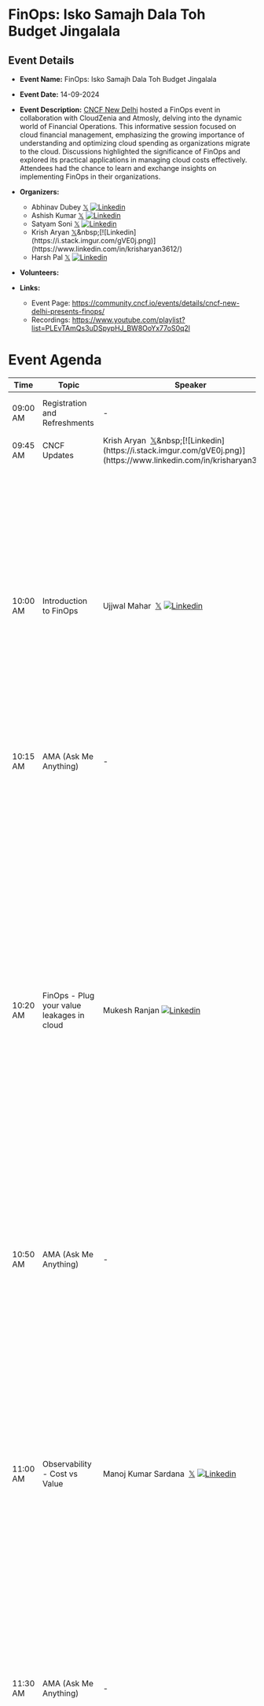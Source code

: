 # FinOps: Isko Samajh Dala Toh Budget Jingalala

## Event Details

- **Event Name:** FinOps: Isko Samajh Dala Toh Budget Jingalala
- **Event Date:** 14-09-2024
- **Event Description:** [CNCF New Delhi](https://community.cncf.io/new-delhi/) hosted a FinOps event in collaboration with CloudZenia and Atmosly, delving into the dynamic world of Financial Operations. This informative session focused on cloud financial management, emphasizing the growing importance of understanding and optimizing cloud spending as organizations migrate to the cloud. Discussions highlighted the significance of FinOps and explored its practical applications in managing cloud costs effectively. Attendees had the chance to learn and exchange insights on implementing FinOps in their organizations.

- **Organizers:**
  - Abhinav Dubey&nbsp;[𝕏](https://x.com/abhinavd26)&nbsp;[![Linkedin](https://i.stack.imgur.com/gVE0j.png)](https://www.linkedin.com/in/abhinavd26/)
  - Ashish Kumar&nbsp;[𝕏](https://x.com/kr_ashish99)&nbsp;[![Linkedin](https://i.stack.imgur.com/gVE0j.png)](https://www.linkedin.com/in/ashishkumar99/)
  - Satyam Soni&nbsp;[𝕏](https://x.com/satyampsoni)&nbsp;[![Linkedin](https://i.stack.imgur.com/gVE0j.png)](https://www.linkedin.com/in/satyampsoni/)
  - Krish Aryan&nbsp;[𝕏](https://x.com/King_Aventus_)&nbsp;[![Linkedin](https://i.stack.imgur.com/gVE0j.png)](https://www.linkedin.com/in/krisharyan3612/)
  - Harsh Pal&nbsp;[𝕏](https://x.com/Choley_Bhature)&nbsp;[![Linkedin](https://i.stack.imgur.com/gVE0j.png)](https://www.linkedin.com/in/its-harsshhh/)
- **Volunteers:**
- **Links:**
  - Event Page: https://community.cncf.io/events/details/cncf-new-delhi-presents-finops/
  - Recordings: https://www.youtube.com/playlist?list=PLEvTAmQs3uDSpypHJ_BW8OoYx77oS0q2l

# Event Agenda

| Time     | Topic                                                                           | Speaker                                                                                                                                                         | Description                                                                                                                                                                                                                                                                                                                                                                                                                                                                                                                                                                                                                                                                                                                                                                                                                                                                                                                                                                                                                                                    |
| -------- | ------------------------------------------------------------------------------- | --------------------------------------------------------------------------------------------------------------------------------------------------------------- | -------------------------------------------------------------------------------------------------------------------------------------------------------------------------------------------------------------------------------------------------------------------------------------------------------------------------------------------------------------------------------------------------------------------------------------------------------------------------------------------------------------------------------------------------------------------------------------------------------------------------------------------------------------------------------------------------------------------------------------------------------------------------------------------------------------------------------------------------------------------------------------------------------------------------------------------------------------------------------------------------------------------------------------------------------------- |
| 09:00 AM | Registration and Refreshments                                                   | -                                                                                                                                                               | Start of the event and attendee registration.                                                                                                                                                                                                                                                                                                                                                                                                                                                                                                                                                                                                                                                                                                                                                                                                                                                                                                                                                                                                                  |
| 09:45 AM | CNCF Updates                                                                    | Krish Aryan &nbsp;[𝕏](https://x.com/King_Aventus_)&nbsp;[![Linkedin](https://i.stack.imgur.com/gVE0j.png)](https://www.linkedin.com/in/krisharyan3612/)         | New updates about the CNCF.                                                                                                                                                                                                                                                                                                                                                                                                                                                                                                                                                                                                                                                                                                                                                                                                                                                                                                                                                                                                                                    |
| 10:00 AM | Introduction to FinOps                                                          | Ujjwal Mahar &nbsp;[𝕏](https://x.com/UjjwalMahar)&nbsp;[![Linkedin](https://i.stack.imgur.com/gVE0j.png)](https://www.linkedin.com/in/ujjwalmahar/)             | This speaker will talk about FinOps, a strategic approach to managing cloud spending. They will explain how it combines financial expertise with cloud operations to control costs and maximize value. The talk will cover how FinOps fosters collaboration between finance, operations, and engineering teams to optimize cloud costs and improve efficiency.                                                                                                                                                                                                                                                                                                                                                                                                                                                                                                                                                                                                                                                                                                 |
| 10:15 AM | AMA (Ask Me Anything)                                                           | -                                                                                                                                                               | Interactive session with an expert speaker.                                                                                                                                                                                                                                                                                                                                                                                                                                                                                                                                                                                                                                                                                                                                                                                                                                                                                                                                                                                                                    |
| 10:20 AM | FinOps - Plug your value leakages in cloud                                      | Mukesh Ranjan [![Linkedin](https://i.stack.imgur.com/gVE0j.png)](https://www.linkedin.com/in/mukesh-ranjan-23b92947/)                                           | This speaker will discuss how many enterprises adopted cloud in a rushed manner post-COVID, leading to unplanned cloud estates and various points of value leakage beyond just costs. They will explore how FinOps, as a multidisciplinary practice focused on tools, people, and culture, offers a comprehensive solution. The talk will also address the confusion surrounding FinOps, with many players claiming to practice it while merely optimizing costs. The speaker will emphasize the importance of a well-researched and carefully implemented FinOps strategy for enterprises to reap maximum benefits.                                                                                                                                                                                                                                                                                                                                                                                                                                           |
| 10:50 AM | AMA (Ask Me Anything)                                                           | -                                                                                                                                                               | Interactive session with an expert speaker.                                                                                                                                                                                                                                                                                                                                                                                                                                                                                                                                                                                                                                                                                                                                                                                                                                                                                                                                                                                                                    |
| 11:00 AM | Observability - Cost vs Value                                                   | Manoj Kumar Sardana &nbsp;[𝕏](https://x.com/manojksardana)&nbsp;[![Linkedin](https://i.stack.imgur.com/gVE0j.png)](https://www.linkedin.com/in/manojksardana)   | This speaker will highlight the importance of observability in modern microservice applications and the shift from focusing on ‘what can be monitored’ (WCM) to ‘what should be monitored’ (WSM) for greater efficiency. They will share their experience of migrating from vendor lock-in systems to managed open-source observability tools like Grafana with OpenTelemetry. The talk will offer insights on how transitioning from WCM to WSM as part of a FinOps practice reduced observability costs by over 70%.                                                                                                                                                                                                                                                                                                                                                                                                                                                                                                                                         |
| 11:30 AM | AMA (Ask Me Anything)                                                           | -                                                                                                                                                               | Interactive session with an expert speaker.                                                                                                                                                                                                                                                                                                                                                                                                                                                                                                                                                                                                                                                                                                                                                                                                                                                                                                                                                                                                                    |
| 11:40 PM | Balancing Cost and Security in Cloud Environments: A Vendor-Neutral Perspective | Ashutosh Kandpal &nbsp;[𝕏](https://x.com/kandpalashutosh)&nbsp;[![Linkedin](https://i.stack.imgur.com/gVE0j.png)](https://www.linkedin.com/in/ashutoshkandpal/) | This speaker will discuss how organizations can balance cost and security when using cloud technology, without being tied to a specific vendor. They will explore strategies for saving money through efficient resource use and scaling, while also covering critical security practices such as access management, data encryption, and network protection. The session will feature real-life examples to demonstrate how to: • Use cloud resources efficiently to reduce costs • Implement effective security measures for the cloud • Achieve a balance between cost and security • Utilize multiple cloud providers for flexibility and scalability This talk is ideal for IT professionals, cloud architects, and security experts who want to learn how to manage cloud costs without compromising security. Key takeaways: • How to save money in the cloud without sacrificing security • Best practices for cloud security • Balancing cost and security effectively • Leveraging multiple cloud providers for greater flexibility and scalability. |
| 12:10 PM | AMA (Ask Me Anything)                                                           | -                                                                                                                                                               | Interactive session with an expert speaker.                                                                                                                                                                                                                                                                                                                                                                                                                                                                                                                                                                                                                                                                                                                                                                                                                                                                                                                                                                                                                    |
| 12:20 PM | Automating Cloud Cost Optimization with FinOps                                  | Nitin Yadav &nbsp;[![Linkedin](https://i.stack.imgur.com/gVE0j.png)](https://www.linkedin.com/in/nitinyadav745/)                                                | This speaker will explore how FinOps transforms cloud cost management into a proactive, data-driven discipline. Attendees will learn how automation can enhance practices like cost allocation, rightsizing, and real-time monitoring to optimize cloud spending continuously. The talk will cover best practices such as auto-scaling, setting cost management KPIs, and leveraging cloud-native tools for deeper workload visibility. This session will offer actionable insights to help organizations build effective cloud spend governance and achieve greater financial efficiency in their cloud operations.                                                                                                                                                                                                                                                                                                                                                                                                                                           |
| 12:35 PM | AMA (Ask Me Anything)                                                           | -                                                                                                                                                               | Interactive session with an expert speaker.                                                                                                                                                                                                                                                                                                                                                                                                                                                                                                                                                                                                                                                                                                                                                                                                                                                                                                                                                                                                                    |
| 12:45 PM | Share your FinOps Stories                                                       | -                                                                                                                                                               | -                                                                                                                                                                                                                                                                                                                                                                                                                                                                                                                                                                                                                                                                                                                                                                                                                                                                                                                                                                                                                                                              |
| 01:30 PM | Feedback and Quiz                                                               | -                                                                                                                                                               | -                                                                                                                                                                                                                                                                                                                                                                                                                                                                                                                                                                                                                                                                                                                                                                                                                                                                                                                                                                                                                                                              |
| 02:00 PM | Lunch and Networking                                                            | -                                                                                                                                                               | Dedicated time for attendees to network, establish connections, and bond over shared interests.                                                                                                                                                                                                                                                                                                                                                                                                                                                                                                                                                                                                                                                                                                                                                                                                                                                                                                                                                                |
| 03:00 PM | Lights off!                                                                     | -                                                                                                                                                               | See you folks at the Next Event.                                                                                                                                                                                                                                                                                                                                                                                                                                                                                                                                                                                                                                                                                                                                                                                                                                                                                                                                                                                                                               |

## Contributing

If you would like to add to this repository, please create a pull request for that particular event. Make sure the filename clearly indicates the presenter and presentation topic.

## Additional Content Suggestions

If you have any suggestions please drop here, else leave this section blank.
